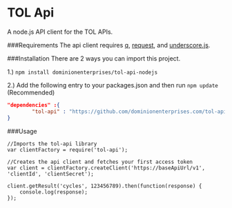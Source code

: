 # TOL Api
A node.js API client for the TOL APIs.

###Requirements
The api client requires [q](https://github.com/kriskowal/q), [request](https://github.com/request/request), and [underscore.js](http://underscorejs.org/).

###Installation
There are 2 ways you can import this project.

1.) ```npm install dominionenterprises/tol-api-nodejs```


2.) Add the following entry to your packages.json and then run ```npm update``` (Recommended)

```json
"dependencies" :{
        "tol-api" : "https://github.com/dominionenterprises.com/tol-api-nodejs#v0.6.1"
}
```

###Usage
```nodejs
//Imports the tol-api library
var clientFactory = require('tol-api');

//Creates the api client and fetches your first access token
var client = clientFactory.createClient('https://baseApiUrl/v1', 'clientId', 'clientSecret');

client.getResult('cycles', 123456789).then(function(response) {
    console.log(response);
});
```
